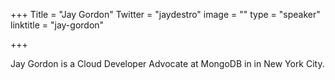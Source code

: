 +++
Title = "Jay Gordon"
Twitter = "jaydestro"
image = ""
type = "speaker"
linktitle = "jay-gordon"

+++

Jay Gordon is a Cloud Developer Advocate at MongoDB in in New York City.
